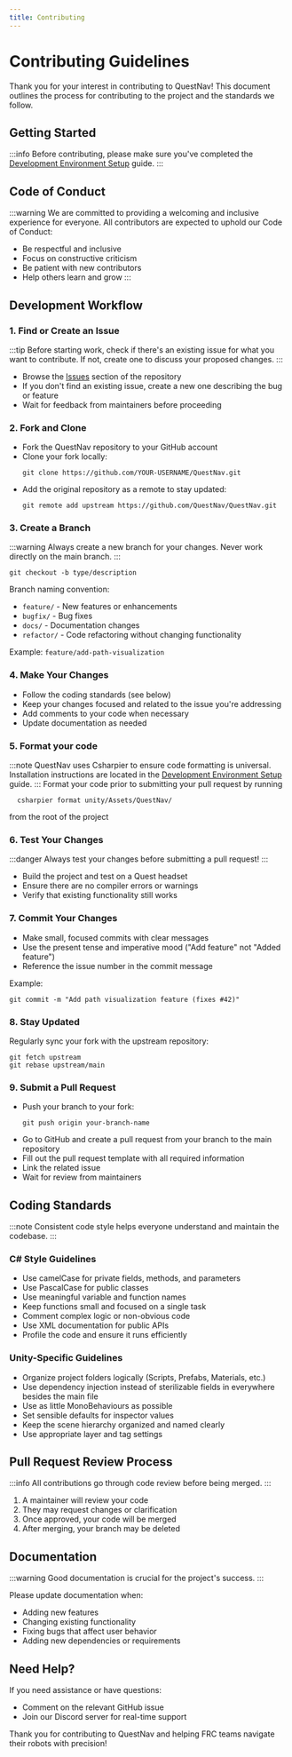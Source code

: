 ```yaml
---
title: Contributing
---
```

# Contributing Guidelines

Thank you for your interest in contributing to QuestNav! This document outlines the process for contributing to the project and the standards we follow.

## Getting Started

:::info
Before contributing, please make sure you've completed the [Development Environment Setup](./1-development-setup.md) guide.
:::

## Code of Conduct

:::warning
We are committed to providing a welcoming and inclusive experience for everyone. All contributors are expected to uphold our Code of Conduct:
- Be respectful and inclusive
- Focus on constructive criticism
- Be patient with new contributors
- Help others learn and grow
  :::

## Development Workflow

### 1. Find or Create an Issue

:::tip
Before starting work, check if there's an existing issue for what you want to contribute. If not, create one to discuss your proposed changes.
:::

- Browse the [Issues](https://github.com/QuestNav/QuestNav/issues) section of the repository
- If you don't find an existing issue, create a new one describing the bug or feature
- Wait for feedback from maintainers before proceeding

### 2. Fork and Clone

- Fork the QuestNav repository to your GitHub account
- Clone your fork locally:
  ```
  git clone https://github.com/YOUR-USERNAME/QuestNav.git
  ```
- Add the original repository as a remote to stay updated:
  ```
  git remote add upstream https://github.com/QuestNav/QuestNav.git
  ```

### 3. Create a Branch

:::warning
Always create a new branch for your changes. Never work directly on the main branch.
:::

```
git checkout -b type/description
```

Branch naming convention:
- `feature/` - New features or enhancements
- `bugfix/` - Bug fixes
- `docs/` - Documentation changes
- `refactor/` - Code refactoring without changing functionality

Example: `feature/add-path-visualization`

### 4. Make Your Changes

- Follow the coding standards (see below)
- Keep your changes focused and related to the issue you're addressing
- Add comments to your code when necessary
- Update documentation as needed

### 5. Format your code
:::note
QuestNav uses Csharpier to ensure code formatting is universal. Installation instructions are located in the [Development Environment Setup](./1-development-setup.md) guide.
:::
Format your code prior to submitting your pull request by running
```
  csharpier format unity/Assets/QuestNav/
```
from the root of the project
### 6. Test Your Changes

:::danger
Always test your changes before submitting a pull request!
:::

- Build the project and test on a Quest headset
- Ensure there are no compiler errors or warnings
- Verify that existing functionality still works

### 7. Commit Your Changes

- Make small, focused commits with clear messages
- Use the present tense and imperative mood ("Add feature" not "Added feature")
- Reference the issue number in the commit message

Example:
```
git commit -m "Add path visualization feature (fixes #42)"
```

### 8. Stay Updated

Regularly sync your fork with the upstream repository:

```
git fetch upstream
git rebase upstream/main
```

### 9. Submit a Pull Request

- Push your branch to your fork:
  ```
  git push origin your-branch-name
  ```
- Go to GitHub and create a pull request from your branch to the main repository
- Fill out the pull request template with all required information
- Link the related issue
- Wait for review from maintainers

## Coding Standards

:::note
Consistent code style helps everyone understand and maintain the codebase.
:::

### C# Style Guidelines

- Use camelCase for private fields, methods, and parameters
- Use PascalCase for public classes
- Use meaningful variable and function names
- Keep functions small and focused on a single task
- Comment complex logic or non-obvious code
- Use XML documentation for public APIs
- Profile the code and ensure it runs efficiently

### Unity-Specific Guidelines

- Organize project folders logically (Scripts, Prefabs, Materials, etc.)
- Use dependency injection instead of sterilizable fields in everywhere besides the main file
- Use as little MonoBehaviours as possible
- Set sensible defaults for inspector values
- Keep the scene hierarchy organized and named clearly
- Use appropriate layer and tag settings

## Pull Request Review Process

:::info
All contributions go through code review before being merged.
:::

1. A maintainer will review your code
2. They may request changes or clarification
3. Once approved, your code will be merged
4. After merging, your branch may be deleted

## Documentation

:::warning
Good documentation is crucial for the project's success.
:::

Please update documentation when:
- Adding new features
- Changing existing functionality
- Fixing bugs that affect user behavior
- Adding new dependencies or requirements

## Need Help?

If you need assistance or have questions:
- Comment on the relevant GitHub issue
- Join our Discord server for real-time support

Thank you for contributing to QuestNav and helping FRC teams navigate their robots with precision!